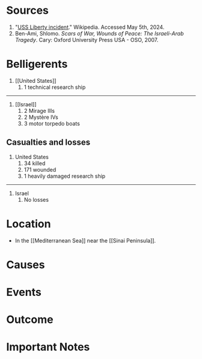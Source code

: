 # Sources
1. "[USS Liberty incident](https://en.wikipedia.org/wiki/USS_Liberty_incident)." Wikipedia. Accessed May 5th, 2024.
2. Ben-Ami, Shlomo. *Scars of War, Wounds of Peace: The Israeli-Arab Tragedy*. Cary: Oxford University Press USA - OSO, 2007.
# Belligerents
1. [[United States]]
	1. 1 technical research ship
______
1. [[Israel]]
	1. 2 Mirage IIIs
	2. 2 Mystère IVs
	3. 3 motor torpedo boats
## Casualties and losses
1. United States
	1. 34 killed
	2. 171 wounded
	3. 1 heavily damaged research ship
______
1. Israel
	1. No losses
# Location
- In the [[Mediterranean Sea]] near the [[Sinai Peninsula]].
# Causes
# Events
# Outcome
# Important Notes